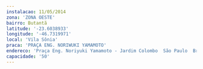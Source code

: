 ```yaml
---
instalacao: 11/05/2014
zona: 'ZONA OESTE'
bairro: Butantã
latitude: '-23.6038933'
longitude: '-46.7319971'
local: 'Vila Sônia'
praca: 'PRAÇA ENG. NORIWUKI YAMAMOTO'
endereco: 'Praça Eng. Noriyuki Yamamoto - Jardim Colombo  São Paulo  Brasil'
capacidade: '50'
---
```

